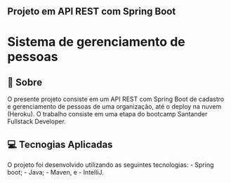 ## Projeto em API REST com Spring Boot
# Sistema de gerenciamento de pessoas

## 🤳 Sobre
O presente projeto consiste em um API REST com Spring Boot de cadastro e gerenciamento de pessoas de uma organização, até o deploy na nuvem (Heroku). O trabalho consiste em uma etapa do bootcamp Santander Fullstack Developer.

## 💻️ Tecnogias Aplicadas
O projeto foi desenvolvido utilizando as seguintes tecnologias:
    - Spring boot;
    - Java;
    - Maven, e
    - IntelliJ.


